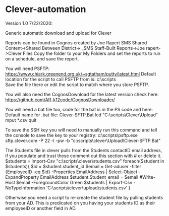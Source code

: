 # Clever-automation
Version 1.0 7/22/2020:

Generic automatic download and upload for Clever

Reports can be found in Cognos created by Joe Rapert
SMS Shared Content->Shared Between District-> _SMS Staff-Built Reports->Joe rapert->Clever Files
Copy the folder to your My Folders and set the reports to run on a schedule, and save the report.

You will need PSFTP:
https://www.chiark.greenend.org.uk/~sgtatham/putty/latest.html
Default location for the script to call PSFTP from is: c:\scripts\
Save the file there or edit the script to match where you store PSFTP.

You will also need the CognosDownload for the latest version check here:
https://github.com/AR-k12code/CognosDownloader/

You will need a bat file too, code for the bat is in the PS code and here:
Default name for .bat file: Clever-SFTP.Bat
lcd "C:\scripts\Clever\Upload"
mput *.csv
quit

To save the SSH key you will need to manually run this command and tell the console to save the key to your registry:
c:\scripts\psftp.exe  sftp.clever.com -P 22 -l  -pw  -b "c:\scripts\clever\Upload\Clever-SFTP.Bat"

The Students file in clever pulls from the Students contactID email address, if you populate and trust these comment out this section with # or delete it.
$students = Import-Csv "c:\scripts\clever\students.csv"
foreach($student in $students){
    $id = $student.student_id
$email = Get-aduser -filter {EmployeeID -eq $id} -Properties EmailAddress | Select-Object -ExpandProperty EmailAddress
$student.Student_email = $email
#Write-Host $email -ForegroundColor Green
$students | Export-Csv -NoTypeInformation 'C:\scripts\clever\upload\students.csv'
}

Otherwise you need a script to re-create the student file by pulling students from your AD. This is predicated on you having your students ID as their employeeID or another field in AD.
